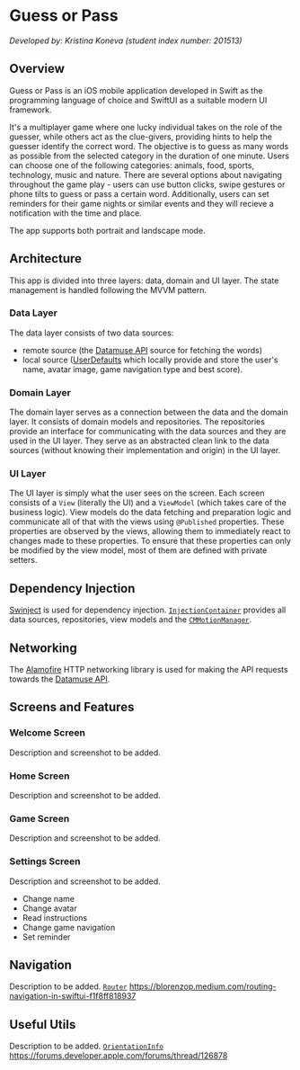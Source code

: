 # Guess or Pass
_Developed by: Kristina Koneva (student index number: 201513)_

## Overview
Guess or Pass is an iOS mobile application developed in Swift as the programming language of choice and SwiftUI as a suitable modern UI framework.

It's a multiplayer game where one lucky individual takes on the role of the guesser, while others act as the clue-givers, providing hints to help the guesser identify the correct word. The objective is to guess as many words as possible from the selected category in the duration of one minute. Users can choose one of the following categories: animals, food, sports, technology, music and nature. There are several options about navigating throughout the game play - users can use button clicks, swipe gestures or phone tilts to guess or pass a certain word. Additionally, users can set reminders for their game nights or similar events and they will recieve a notification with the time and place.

The app supports both portrait and landscape mode.

## Architecture

This app is divided into three layers: data, domain and UI layer. The state management is handled following the MVVM pattern.
### Data Layer

The data layer consists of two data sources:

- remote source (the [Datamuse API](https://www.datamuse.com/api/) source for fetching the words)
- local source ([UserDefaults](https://developer.apple.com/documentation/foundation/userdefaults) which locally provide and store the user's name, avatar image, game navigation type and best score).

### Domain Layer

The domain layer serves as a connection between the data and the domain layer. It consists of domain models and repositories. The repositories provide an interface
for communicating with the data sources and they are used in the UI layer. They serve as an abstracted clean link to the data sources (without knowing their implementation and origin) in
the UI layer.

### UI Layer

The UI layer is simply what the user sees on the screen. Each screen consists of a `View` (literally the UI) and a `ViewModel` (which takes care of the business logic). View models do the data fetching and preparation logic and communicate all of that with the views using `@Published` properties. These properties are observed by the views, allowing them to immediately react to changes made to these properties. To ensure that these properties can only be modified by the view model, most of them are defined with private setters.

## Dependency Injection

[Swinject](https://github.com/Swinject/Swinject) is used for dependency injection. [`InjectionContainer`](https://github.com/kristinakoneva/guess-or-pass/blob/main/Guess%20or%20Pass/Guess%20or%20Pass/di/InjectionContainer.swift) provides all data sources, repositories, view models and the [`CMMotionManager`](https://developer.apple.com/documentation/coremotion/cmmotionmanager).

## Networking

The [Alamofire](https://github.com/Alamofire/Alamofire) HTTP networking library is used for making the API requests towards the [Datamuse API](https://www.datamuse.com/api/). 

## Screens and Features

### Welcome Screen
Description and screenshot to be added.

### Home Screen
Description and screenshot to be added.

### Game Screen
Description and screenshot to be added.

### Settings Screen
Description and screenshot to be added.

- Change name
- Change avatar
- Read instructions
- Change game navigation
- Set reminder

## Navigation
Description to be added.
[`Router`](https://github.com/kristinakoneva/guess-or-pass/blob/main/Guess%20or%20Pass/Guess%20or%20Pass/ui/shared/navigation/Router.swift)
https://blorenzop.medium.com/routing-navigation-in-swiftui-f1f8ff818937 

## Useful Utils
Description to be added.
[`OrientationInfo`](https://github.com/kristinakoneva/guess-or-pass/blob/main/Guess%20or%20Pass/Guess%20or%20Pass/ui/shared/utils/OrientationInfo.swift)
https://forums.developer.apple.com/forums/thread/126878 

